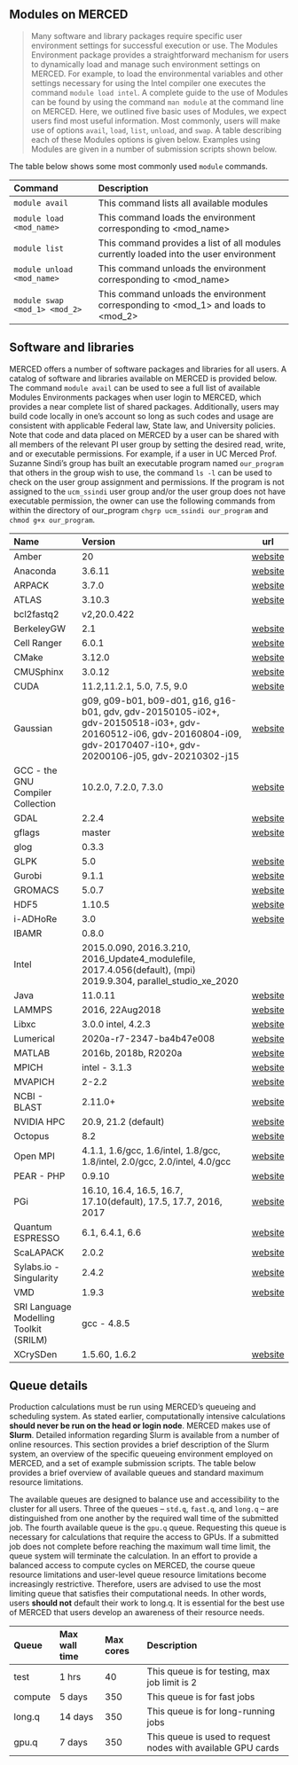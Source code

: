 ## Modules on MERCED
>Many software and library packages require specific user environment settings for successful execution or use. The Modules Environment package provides a straightforward mechanism for users to dynamically load and manage such environment settings on MERCED. For example, to load the environmental variables and other settings necessary for using the Intel compiler one executes the command `module load intel`. A complete guide to the use of Modules can be found by using the command `man module` at the command line on MERCED. Here, we outlined five basic uses of Modules, we expect users find most useful information. Most commonly, users will make use of options `avail`, `load`, `list`, `unload`, and `swap`. A table describing each of these Modules options is given below. Examples using Modules are given in a number of submission scripts shown below.

The table below shows some most commonly used `module` commands.

| Command                       | Description                                                                            |
|:------------------------------|:---------------------------------------------------------------------------------------|
| `module avail`                | This command lists all available modules                                               |
| `module load <mod_name>`      | This command loads the environment corresponding to \<mod_name>                        |
| `module list`                 | This command provides a list of all modules currently loaded into the user environment |
| `module unload <mod_name>`    | This command unloads  the environment corresponding to \<mod_name>                     |
| `module swap <mod_1> <mod_2>` | This command unloads the environment corresponding to \<mod_1> and loads to \<mod_2>   |

## Software and libraries
MERCED offers a number of software packages and libraries for all users. A catalog of software and libraries available on MERCED is provided below. The command `module avail` can be used to see a full list of available Modules Environments packages when user login to MERCED, which provides a near complete list of shared packages. Additionally, users may build code locally in one’s account so long as such codes and usage are consistent with applicable Federal law, State law, and University policies. Note that code and data placed on MERCED by a user can be shared with all members of the relevant PI user group by setting the desired read, write, and or executable permissions. For example, if a user in UC Merced Prof. Suzanne Sindi’s group has built an executable program named `our_program` that others in the group wish to use, the command `ls -l` can be used to check on the user group assignment and permissions. If the program is not assigned to the `ucm_ssindi` user group and/or the user group does not have executable permission, the owner can use the following commands from within the directory of our_program `chgrp ucm_ssindi our_program` and `chmod g+x our_program`.

| Name                  | Version| url                                                |
|:-------------------------|:----------------------------------------------------------------|--|
|Amber|20|[website](http://ambermd.org/)|
|Anaconda|3.6.11|[website](http://www.anaconda.com/)|
|ARPACK|3.7.0|[website](https://www.caam.rice.edu/software/ARPACK/)|
|ATLAS|3.10.3|[website](http://guix.gnu.org/packages/atlas-3.10.3/)|
|bcl2fastq2|v2,20.0.422||
|BerkeleyGW|2.1|[website](https://berkeleygw.org/)|
|Cell Ranger|6.0.1	|[website](http://support.10xgenomics.com/single-cell-gene-expression/software/pipelines/latest/what-is-cell-ranger)|
|CMake|3.12.0|[website](https://cmake.org/)|
|CMUSphinx|3.0.12|[website](https://cmusphinx.github.io/)|
|CUDA|11.2,11.2.1, 5.0, 7.5, 9.0|[website](https://developer.nvidia.com/cuda-toolkit)|
|Gaussian|g09, g09-b01, b09-d01, g16, g16-b01, gdv, gdv-20150105-i02+, gdv-20150518-i03+, gdv-20160512-i06, gdv-20160804-i09, gdv-20170407-i10+, gdv-20200106-j05, gdv-20210302-j15|[website](http://gaussian.com/)|
|GCC - the GNU Compiler Collection|10.2.0, 7.2.0, 7.3.0|[website](http://gcc.gnu.org/)|
|GDAL|2.2.4|[website](https://gdal.org/)|
|gflags|master|[website](https://github.com/gflags/gflags)|
|glog|0.3.3||
|GLPK|5.0|[website](https://www.gnu.org/software/glpk/)|
|Gurobi|9.1.1|[website](https://www.gurobi.com/)|
|GROMACS|5.0.7|[website](http://www.gromacs.org/)|
|HDF5|1.10.5|[website](http://www.hdfgroup.org/solutions/hdf5/)|
|i-ADHoRe|3.0|[website](http://bioinformatics.psb.ugent.be/software/details/i--ADHoRe)|
|IBAMR|0.8.0||
|Intel|2015.0.090, 2016.3.210, 2016_Update4_modulefile, 2017.4.056(default), (mpi) 2019.9.304, parallel_studio_xe_2020||
|Java|11.0.11|[website](https://www.java.com/en/)|
|LAMMPS|2016, 22Aug2018|[website](https://www.lammps.org/)|
|Libxc|3.0.0 intel, 4.2.3|[website](https://www.tddft.org/programs/libxc/)|
|Lumerical|2020a-r7-2347-ba4b47e008|[website](http://www.lumerical.com/)|
|MATLAB|2016b, 2018b, R2020a|[website](https://www.mathworks.com/products/matlab.html)|
|MPICH|intel - 3.1.3|[website](http://www.mpich.org/)|
|MVAPICH|2-2.2|[website](http://mvapich.cse.ohio-state.edu/)|
|NCBI - BLAST|2.11.0+|[website](https://blast.ncbi.nlm.nih.gov/Blast.cgi)|
|NVIDIA HPC|20.9, 21.2 (default)|[website](https://developer.nvidia.com/hpc-sdk)|
|Octopus|8.2|[website](https://octopus.com/)|
|Open MPI|4.1.1, 1.6/gcc, 1.6/intel, 1.8/gcc, 1.8/intel, 2.0/gcc, 2.0/intel, 4.0/gcc|[website](http://www.open-mpi.org/)|
|PEAR - PHP|0.9.10|[website](http://pear.php.net/)|
|PGi|16.10, 16.4, 16.5, 16.7, 17.10(default), 17.5, 17.7, 2016, 2017|[website](https://www.pgi.com/)|
|Quantum ESPRESSO|6.1, 6.4.1, 6.6|[website](http://www.quantum-espresso.org/)|
|ScaLAPACK|2.0.2|[website](http://www.netlib.org/scalapack/)|
|Sylabs.io - Singularity|2.4.2|[website](https://sylabs.io/singularity)|
|VMD|1.9.3|[website](http://www.ks.uiuc.edu/Research/vmd/vmd-1.9.3/)|
|SRI Language Modelling Toolkit (SRILM)|gcc - 4.8.5||
|XCrySDen|1.5.60, 1.6.2|[website](http://www.xcrysden.org/)|

## Queue details
Production calculations must be run using MERCED’s queueing and scheduling system. As stated earlier, computationally intensive calculations __should never be run on the head or login node__. MERCED makes use of __Slurm__. Detailed information regarding Slurm is available from a number of online resources. This section provides a brief description of the Slurm system, an overview of the specific queueing environment employed on MERCED, and a set of example submission scripts. The table below provides a brief overview of available queues and standard maximum resource limitations.

The available queues are designed to balance use and accessibility to the cluster for all users. Three of the queues – `std.q`, `fast.q`, and `long.q` – are distinguished from one another by the required wall time of the submitted job. The fourth available queue is the `gpu.q` queue. Requesting this queue is necessary for calculations that require the access to GPUs. If a submitted job does not complete before reaching the maximum wall time limit, the queue system will terminate the calculation. In an effort to provide a balanced access to compute cycles on MERCED, the course queue resource limitations and user-level queue resource limitations become increasingly restrictive. Therefore, users are advised to use the most limiting queue that satisfies their computational needs. In other words, users __should not__ default their work to long.q. It is essential for the best use of MERCED that users develop an awareness of their resource needs.

| Queue  | Max wall time | Max cores | Description                                                  |
|:-------|:--------------|:----------|:-------------------------------------------------------------|
| test  | 1 hrs        | 40       | This queue is for testing, max job limit is 2                            |
| compute | 5 days         | 350       | This queue is for fast jobs                                  |
| long.q | 14 days       | 350       | This queue is for long-running jobs                          |
| gpu.q  | 7 days       | 350 | This queue is used to request nodes with available GPU cards |




